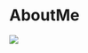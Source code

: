 # AboutMe
<img src = 'https://github-profile-trophy.vercel.app/?username=GauthamJk&theme=onedark' align='center'/>
